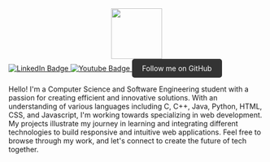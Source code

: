 <div id="header" align="center">
  <img src="https://media.giphy.com/media/M9gbBd9nbDrOTu1Mqx/giphy.gif" width="100"/>
</div>

<div id="badges">
  <a href="your-linkedin-URL">
    <img src="https://img.shields.io/badge/LinkedIn-blue?style=for-the-badge&logo=linkedin&logoColor=white" alt="LinkedIn Badge"/>
  </a>
  <a href="your-youtube-URL">
    <img src="https://img.shields.io/badge/YouTube-red?style=for-the-badge&logo=youtube&logoColor=white" alt="Youtube Badge"/>
  </a>
  <a href="your-github-URL" class="github-button">Follow me on GitHub</a>
</div>

<style>
  .github-button {
    display: inline-block;
    font-size: 1em;
    color: #fff;
    background-color: #333;
    padding: 10px 20px;
    border-radius: 5px;
    text-decoration: none;
    transition: background-color 0.3s ease;
  }

  .github-button:hover {
    background-color: #111;
  }
</style>

<p>Hello! I'm a Computer Science and Software Engineering student with a passion for creating efficient and innovative solutions. With an understanding of various languages including C, C++, Java, Python, HTML, CSS, and Javascript, I'm working towards specializing in web development. My projects illustrate my journey in learning and integrating different technologies to build responsive and intuitive web applications. Feel free to browse through my work, and let's connect to create the future of tech together.</p>
